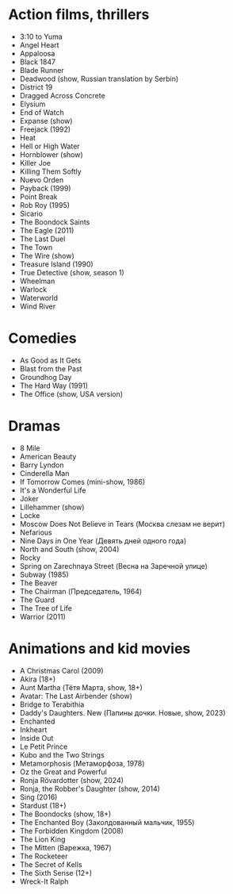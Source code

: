 # Action films, thrillers

* 3:10 to Yuma
* Angel Heart
* Appaloosa
* Black 1847
* Blade Runner
* Deadwood (show, Russian translation by Serbin)
* District 19
* Dragged Across Concrete
* Elysium
* End of Watch
* Expanse (show)
* Freejack (1992)
* Heat
* Hell or High Water
* Hornblower (show)
* Killer Joe
* Killing Them Softly
* Nuevo Orden
* Payback (1999)
* Point Break
* Rob Roy (1995)
* Sicario
* The Boondock Saints
* The Eagle (2011)
* The Last Duel
* The Town
* The Wire (show)
* Treasure Island (1990)
* True Detective (show, season 1)
* Wheelman
* Warlock
* Waterworld
* Wind River

# Comedies

* As Good as It Gets
* Blast from the Past
* Groundhog Day
* The Hard Way (1991)
* The Office (show, USA version)

# Dramas

* 8 Mile
* American Beauty
* Barry Lyndon
* Cinderella Man
* If Tomorrow Comes (mini-show, 1986)
* It's a Wonderful Life
* Joker
* Lillehammer (show)
* Locke
* Moscow Does Not Believe in Tears (Москва слезам не верит)
* Nefarious
* Nine Days in One Year (Девять дней одного года)
* North and South (show, 2004)
* Rocky
* Spring on Zarechnaya Street (Весна на Заречной улице)
* Subway (1985)
* The Beaver
* The Chairman (Председатель, 1964)
* The Guard
* The Tree of Life
* Warrior (2011)

# Animations and kid movies

* A Christmas Carol (2009)
* Akira (18+)
* Aunt Martha (Тётя Марта, show, 18+)
* Avatar: The Last Airbender (show)
* Bridge to Terabithia
* Daddy's Daughters. New (Папины дочки. Новые, show, 2023)
* Enchanted
* Inkheart
* Inside Out
* Le Petit Prince
* Kubo and the Two Strings
* Metamorphosis (Метаморфоза, 1978)
* Oz the Great and Powerful
* Ronja Rövardotter (show, 2024)
* Ronja, the Robber's Daughter (show, 2014)
* Sing (2016)
* Stardust (18+)
* The Boondocks (show, 18+)
* The Enchanted Boy (Заколдованный мальчик, 1955)
* The Forbidden Kingdom (2008)
* The Lion King
* The Mitten (Варежка, 1967)
* The Rocketeer
* The Secret of Kells
* The Sixth Sense (12+)
* Wreck-It Ralph
